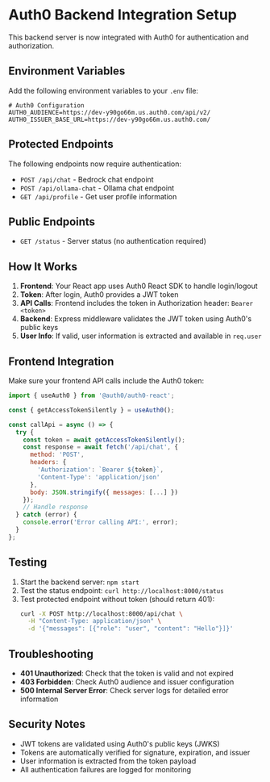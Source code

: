 # Auth0 Backend Integration Setup

This backend server is now integrated with Auth0 for authentication and authorization.

## Environment Variables

Add the following environment variables to your `.env` file:

```env
# Auth0 Configuration
AUTH0_AUDIENCE=https://dev-y90go66m.us.auth0.com/api/v2/
AUTH0_ISSUER_BASE_URL=https://dev-y90go66m.us.auth0.com/
```

## Protected Endpoints

The following endpoints now require authentication:

- `POST /api/chat` - Bedrock chat endpoint
- `POST /api/ollama-chat` - Ollama chat endpoint  
- `GET /api/profile` - Get user profile information

## Public Endpoints

- `GET /status` - Server status (no authentication required)

## How It Works

1. **Frontend**: Your React app uses Auth0 React SDK to handle login/logout
2. **Token**: After login, Auth0 provides a JWT token
3. **API Calls**: Frontend includes the token in Authorization header: `Bearer <token>`
4. **Backend**: Express middleware validates the JWT token using Auth0's public keys
5. **User Info**: If valid, user information is extracted and available in `req.user`

## Frontend Integration

Make sure your frontend API calls include the Auth0 token:

```javascript
import { useAuth0 } from '@auth0/auth0-react';

const { getAccessTokenSilently } = useAuth0();

const callApi = async () => {
  try {
    const token = await getAccessTokenSilently();
    const response = await fetch('/api/chat', {
      method: 'POST',
      headers: {
        'Authorization': `Bearer ${token}`,
        'Content-Type': 'application/json'
      },
      body: JSON.stringify({ messages: [...] })
    });
    // Handle response
  } catch (error) {
    console.error('Error calling API:', error);
  }
};
```

## Testing

1. Start the backend server: `npm start`
2. Test the status endpoint: `curl http://localhost:8000/status`
3. Test protected endpoint without token (should return 401):
   ```bash
   curl -X POST http://localhost:8000/api/chat \
     -H "Content-Type: application/json" \
     -d '{"messages": [{"role": "user", "content": "Hello"}]}'
   ```

## Troubleshooting

- **401 Unauthorized**: Check that the token is valid and not expired
- **403 Forbidden**: Check Auth0 audience and issuer configuration
- **500 Internal Server Error**: Check server logs for detailed error information

## Security Notes

- JWT tokens are validated using Auth0's public keys (JWKS)
- Tokens are automatically verified for signature, expiration, and issuer
- User information is extracted from the token payload
- All authentication failures are logged for monitoring 